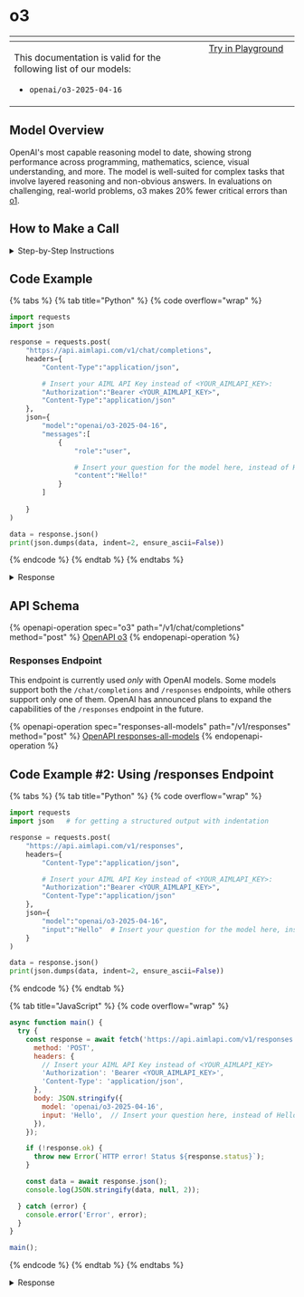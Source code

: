 # o3

<table data-header-hidden data-full-width="true"><thead><tr><th width="546.4443969726562" valign="top"></th><th width="202.666748046875" valign="top"></th></tr></thead><tbody><tr><td valign="top"><div data-gb-custom-block data-tag="hint" data-style="info" class="hint hint-info"><p>This documentation is valid for the following list of our models:</p><ul><li><code>openai/o3-2025-04-16</code></li></ul></div></td><td valign="top"><a href="https://aimlapi.com/app/?model=openai/o3-2025-04-16&#x26;mode=chat" class="button primary">Try in Playground</a></td></tr></tbody></table>

## Model Overview

OpenAI's most capable reasoning model to date, showing strong performance across programming, mathematics, science, visual understanding, and more. The model is well-suited for complex tasks that involve layered reasoning and non-obvious answers. In evaluations on challenging, real-world problems, o3 makes 20% fewer critical errors than [o1](../OpenAI/o1.md).

## How to Make a Call

<details>

<summary>Step-by-Step Instructions</summary>

### :digit\_one:  Setup You Can’t Skip

:black\_small\_square:  [**Create an Account**](https://aimlapi.com/app/sign-up): Visit the AI/ML API website and create an account (if you don’t have one yet).\
:black\_small\_square:  [**Generate an API Key**](https://aimlapi.com/app/keys): After logging in, navigate to your account dashboard and generate your API key. Ensure that key is enabled on UI.

### &#x20;:digit\_two:  Copy the code example

At the bottom of this page, you'll find [a code example](o3.md#code-example) that shows how to structure the request. Choose the code snippet in your preferred programming language and copy it into your development environment.

### :digit\_three:  Modify the code example

:black\_small\_square:  Replace `<YOUR_AIMLAPI_KEY>` with your actual AI/ML API key from your account.\
:black\_small\_square:  Insert your question or request into the `content` field—this is what the model will respond to.

### :digit\_four:  <sup><sub><mark style="background-color:yellow;">(Optional)<mark style="background-color:yellow;"><sub></sup> Adjust other optional parameters if needed

Only `model` and `messages` are required parameters for this model (and we’ve already filled them in for you in the example), but you can include optional parameters if needed to adjust the model’s behavior. Below, you can find the corresponding [API schema](o3.md#api-schema), which lists all available parameters along with notes on how to use them.

### :digit\_five:  Run your modified code

Run your modified code in your development environment. Response time depends on various factors, but for simple prompts it rarely exceeds a few seconds.

{% hint style="success" %}
If you need a more detailed walkthrough for setting up your development environment and making a request step by step — feel free to use our [Quickstart guide](../../../quickstart/setting-up.md).
{% endhint %}

</details>

## Code Example

{% tabs %}
{% tab title="Python" %}
{% code overflow="wrap" %}
```python
import requests
import json

response = requests.post(
    "https://api.aimlapi.com/v1/chat/completions",
    headers={
        "Content-Type":"application/json", 

        # Insert your AIML API Key instead of <YOUR_AIMLAPI_KEY>:
        "Authorization":"Bearer <YOUR_AIMLAPI_KEY>",
        "Content-Type":"application/json"
    },
    json={
        "model":"openai/o3-2025-04-16",
        "messages":[
            {
                "role":"user",

                # Insert your question for the model here, instead of Hello:
                "content":"Hello!"
            }
        ]
        
    }
)

data = response.json()
print(json.dumps(data, indent=2, ensure_ascii=False))
```
{% endcode %}
{% endtab %}
{% endtabs %}

<details>

<summary>Response</summary>

{% code overflow="wrap" %}
```json5
{
  "id": "chatcmpl-BhaL4MrWXyha1PD3AHkJ2mmHXgEcu",
  "object": "chat.completion",
  "choices": [
    {
      "index": 0,
      "finish_reason": "stop",
      "message": {
        "role": "assistant",
        "content": "Hello! How can I help you today?",
        "refusal": null,
        "annotations": []
      }
    }
  ],
  "created": 1749727490,
  "model": "o3-2025-04-16",
  "usage": {
    "prompt_tokens": 34,
    "completion_tokens": 454,
    "total_tokens": 488,
    "prompt_tokens_details": {
      "cached_tokens": 0,
      "audio_tokens": 0
    },
    "completion_tokens_details": {
      "reasoning_tokens": 0,
      "audio_tokens": 0,
      "accepted_prediction_tokens": 0,
      "rejected_prediction_tokens": 0
    }
  },
  "system_fingerprint": null
}
```
{% endcode %}

</details>

## API Schema

{% openapi-operation spec="o3" path="/v1/chat/completions" method="post" %}
[OpenAPI o3](https://raw.githubusercontent.com/aimlapi/api-docs/refs/heads/main/docs/api-references/text-models-llm/OpenAI/o3.json)
{% endopenapi-operation %}

### Responses Endpoint

This endpoint is currently used _only_ with OpenAI models. Some models support both the `/chat/completions` and `/responses` endpoints, while others support only one of them. OpenAI has announced plans to expand the capabilities of the `/responses` endpoint in the future.

{% openapi-operation spec="responses-all-models" path="/v1/responses" method="post" %}
[OpenAPI responses-all-models](https://api.aimlapi.com/docs-public-yaml)
{% endopenapi-operation %}

## Code Example #2: Using /responses Endpoint

{% tabs %}
{% tab title="Python" %}
{% code overflow="wrap" %}
```python
import requests
import json   # for getting a structured output with indentation

response = requests.post(
    "https://api.aimlapi.com/v1/responses",
    headers={
        "Content-Type":"application/json", 

        # Insert your AIML API Key instead of <YOUR_AIMLAPI_KEY>:
        "Authorization":"Bearer <YOUR_AIMLAPI_KEY>",
        "Content-Type":"application/json"
    },
    json={
        "model":"openai/o3-2025-04-16",
        "input":"Hello"  # Insert your question for the model here, instead of Hello   
    }
)

data = response.json()
print(json.dumps(data, indent=2, ensure_ascii=False))
```
{% endcode %}
{% endtab %}

{% tab title="JavaScript" %}
{% code overflow="wrap" %}
```javascript
async function main() {
  try {
    const response = await fetch('https://api.aimlapi.com/v1/responses', {
      method: 'POST',
      headers: {
        // Insert your AIML API Key instead of <YOUR_AIMLAPI_KEY>
        'Authorization': 'Bearer <YOUR_AIMLAPI_KEY>',
        'Content-Type': 'application/json',
      },
      body: JSON.stringify({
        model: 'openai/o3-2025-04-16',
        input: 'Hello',  // Insert your question here, instead of Hello 
      }),
    });

    if (!response.ok) {
      throw new Error(`HTTP error! Status ${response.status}`);
    }

    const data = await response.json();
    console.log(JSON.stringify(data, null, 2));

  } catch (error) {
    console.error('Error', error);
  }
}

main();
```
{% endcode %}
{% endtab %}
{% endtabs %}

<details>

<summary>Response</summary>

{% code overflow="wrap" %}
```json5
{
  "id": "resp_686ba45ce63481a2a4b1fad55d2bea8102a1cc22f1a1bcf1",
  "object": "response",
  "created_at": 1751884892,
  "error": null,
  "incomplete_details": null,
  "instructions": null,
  "max_output_tokens": 512,
  "model": "openai/o3-2025-04-16",
  "output": [
    {
      "id": "rs_686ba463d18481a29dde85cfd7b055bf02a1cc22f1a1bcf1",
      "type": "reasoning",
      "summary": []
    },
    {
      "id": "msg_686ba463d4e081a2b2e2aff962ab00f702a1cc22f1a1bcf1",
      "type": "message",
      "status": "in_progress",
      "content": [
        {
          "type": "output_text",
          "annotations": [],
          "logprobs": [],
          "text": "Hello! How can I help you today?"
        }
      ],
      "role": "assistant"
    }
  ],
  "parallel_tool_calls": true,
  "previous_response_id": null,
  "reasoning": {
    "effort": "medium",
    "summary": null
  },
  "temperature": 1,
  "text": {
    "format": {
      "type": "text"
    }
  },
  "tool_choice": "auto",
  "tools": [],
  "top_p": 1,
  "truncation": "disabled",
  "usage": {
    "input_tokens": 294,
    "input_tokens_details": {
      "cached_tokens": 0
    },
    "output_tokens": 2520,
    "output_tokens_details": {
      "reasoning_tokens": 0
    },
    "total_tokens": 2814
  },
  "metadata": {},
  "output_text": "Hello! How can I help you today?"
}
```
{% endcode %}

</details>
